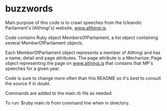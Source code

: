 buzzwords
=========
Main purpose of this code is to crawl speeches from the Icleandic Parliament's (Althingi's) website, www.althingi.is. 

Code contains Ruby object MembersOfParliament, a list object containing several MemberOfParliament objects.

Each MemberOfParliament object represents a member of Althingi and has a name, detail and page attributes.
The page attribute is a Mechanize::Page object representing the page on www.althingi.is that contains that MP's 
speeches for a given year. 

Code is sure to change more often than this README so it's best to consult the source if in doubt.

Commands are added to the main.rb file as needed.

To run: $ruby main.rb from command line when in directory.
